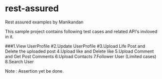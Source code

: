 # rest-assured
Rest assured examples by Manikandan

This sample project contains following test cases and related API's invloved in it.

###1.View UserProfile
#2.Update UserProfile
#3.Upload Life Post and Delete the uploaded post
4.Upload like and Delete like
5.Upload Comment and Get Post Comments
6.Upload Contacts
7.Follower User (Limited cases)
8.Search User

Note : Assertion yet be done.
